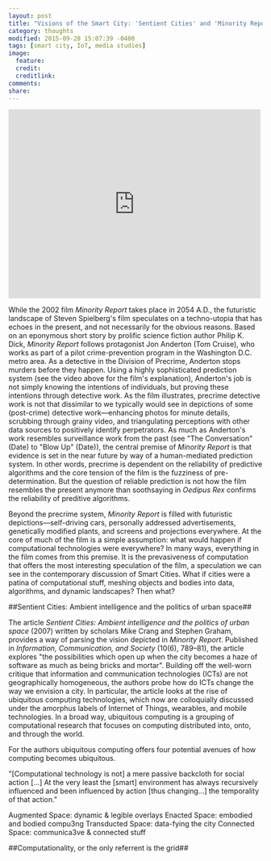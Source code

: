 ```yaml
---
layout: post
title: "Visions of the Smart City: 'Sentient Cities' and 'Minority Report'"
category: thoughts
modified: 2015-09-28 15:07:39 -0400
tags: [smart city, IoT, media studies]
image:
  feature: 
  credit: 
  creditlink: 
comments: 
share: 
---
```


<iframe width="500" height="375" src="https://www.youtube.com/embed/BmSarhudhiY" frameborder="0" allowfullscreen></iframe>

While the 2002 film *Minority Report* takes place in 2054 A.D., the futuristic landscape of Steven Spielberg's film speculates on a techno-utopia that has echoes in the present, and not necessarily for the obvious reasons. Based on an eponymous short story by prolific science fiction author Philip K. Dick, *Minority Report* follows protagonist Jon Anderton (Tom Cruise), who works as part of a pilot crime-prevention program in the Washington D.C. metro area. As a detective in the Division of Precrime, Anderton stops murders before they happen. Using a highly sophisticated prediction system (see the video above for the film's explanation), Anderton's job is not simply knowing the intentions of individuals, but proving these intentions through detective work. As the film illustrates, precrime detective work is not that dissimilar to we typically would see in depictions of some (post-crime) detective work&mdash;enhancing photos for minute details, scrubbing through grainy video, and triangulating perceptions with other data sources to positively identify perpetrators. As much as  Anderton's work resembles surveillance work from the past (see "The Conversation" (Date) to "Blow Up" (Date)), the central premise of *Minority Report* is that evidence is set in the near future by way of a human-mediated prediction system. In other words, precrime is dependent on the reliability of predictive algorithms and the core tension of the film is the fuzziness of pre-determination. But the question of reliable prediction is not how the film resembles the present anymore than soothsaying in *Oedipus Rex* confirms the reliability of preditive algorithms.

Beyond the precrime system, *Minority Report* is filled with futuristic depictions&mdash;self-driving cars, personally addressed advertisements, genetically modified plants, and screens and projections everywhere. At the core of much of the film is a simple assumption: what would happen if computational technologies were everywhere? In many ways, everything in the film comes from this premise. It is the prevasiveness of computation that offers the most interesting speculation of the film, a speculation we can see in the contemporary discussion of Smart Cities. What if cities were a patina of computational stuff, meshing objects and bodies into data, algorithms, and dynamic landscapes? Then what?

##Sentient Cities: Ambient intelligence and the politics of urban space##

The article *Sentient Cities: Ambient intelligence and the politics of urban space* (2007) written by scholars Mike Crang and Stephen Graham, provides a way of parsing the vision depicted in *Minority Report*. Published in *Information, Communication, and Society* (10(6), 789–81), the article explores "the possibilities which open up when the city becomes a haze of software as much as being bricks and mortar". Building off the well-worn critique that information and communication technologies (ICTs) are not geographically homogeneous, the authors probe how do ICTs change the way we envision a city. In particular, the article looks at the rise of ubiquitous computing technologies, which now are colloquially discussed under the amorphus labels of Internet of Things, wearables, and mobile technologies. In a broad way, ubiquitous computing is a grouping of computational research that focuses on computing distributed into, onto, and through the world.

For the authors ubiquitous computing offers four potential avenues of how computing becomes ubiquitous. 

"[Computational technology is not] a mere passive backcloth for social action [...] At the very least the [smart] environment has always recursively influenced and been influenced by action [thus changing...] the temporality of that action."

Augmented Space: dynamic & legible overlays 
Enacted Space: embodied and bodied compu3ng 
Transducted Space: data-fying the city
Connected Space: communica3ve & connected stuff

##Computationality, or the only referrent is the grid##